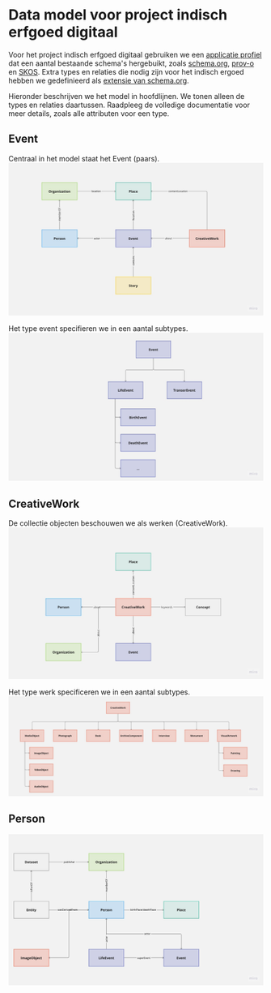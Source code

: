 # Data model voor project indisch erfgoed digitaal

Voor het project indisch erfgoed digitaal gebruiken we een [applicatie profiel](./jsonldcontext.json) dat een aantal bestaande schema's hergebuikt, zoals [schema.org](http://schema.org), [prov-o](https://www.w3.org/TR/prov-o/) en [SKOS](https://www.w3.org/TR/2009/REC-skos-reference-20090818/). Extra types en relaties die nodig zijn voor het indisch ergoed hebben we gedefinieerd als [extensie van schema.org](./schema_ext-indischerfgoed.ttl). 

Hieronder beschrijven we het model in hoofdlijnen. We tonen alleen de types en relaties daartussen. Raadpleeg de volledige documentatie voor meer details, zoals alle attributen voor een type.

## Event
Centraal in het model staat het Event (paars). 
![Event model](./assets/event_model.jpg "Event model")

Het type event specifieren we in een aantal subtypes.
![Event types](./assets/event_types.jpg "Event types")

## CreativeWork
De collectie objecten beschouwen we als werken (CreativeWork). 
![Werk model](./assets/work_model.jpg "Werk model")

Het type werk specificeren we in een aantal subtypes.
![Werk types](./assets/work_types.jpg "Werk types")

## Person
![Person model](./assets/person_model.jpg "Person model")

